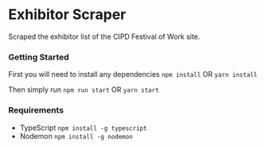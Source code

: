 # Exhibitor Scraper

Scraped the exhibitor list of the CIPD Festival of Work site.

### Getting Started
First you will need to install any dependencies
`npm install` OR `yarn install`

Then simply run 
`npm run start` OR `yarn start`


### Requirements
* TypeScript
`npm install -g typescript`
* Nodemon
`npm install -g nodemon`